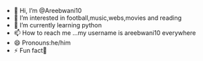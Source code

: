- 👋 Hi, I’m @Areebwani10
- 👀 I’m interested in football,music,webs,movies and reading
- 🌱 I’m currently learning python
- 📫 How to reach me ...my username is areebwani10 everywhere
- 😄 Pronouns:he/him
- ⚡ Fun fact📵

<!---
Areebwani10/Areebwani10 is a ✨ special ✨ repository because its `README.md` (this file) appears on your GitHub profile.
You can click the Preview link to take a look at your changes.
--->
